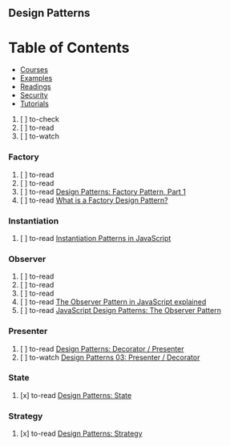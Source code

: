 ## Design Patterns

# Table of Contents
<!-- MarkdownTOC depth=4 -->
  - [Courses](#courses)
  - [Examples](#examples)
  - [Readings](#readings)
  - [Security](#security)
  - [Tutorials](#tutorials)
<!-- /MarkdownTOC -->

  1. [ ] to-check []()
  1. [ ] to-read []()
  1. [ ] to-watch []()

### Factory

  1. [ ] to-read []()
  1. [ ] to-read []()
  1. [ ] to-read [Design Patterns: Factory Pattern, Part 1](https://dev.to/henriguy/design-patterns-factory-pattern-part-1-6k0)
  1. [ ] to-read [What is a Factory Design Pattern?](https://codeburst.io/what-is-a-factory-design-pattern-d3315ccc912b)

### Instantiation

  1. [ ] to-read [Instantiation Patterns in JavaScript](https://medium.com/dailyjs/instantiation-patterns-in-javascript-8fdcf69e8f9b)

### Observer

  1. [ ] to-read []()
  1. [ ] to-read []()
  1. [ ] to-read []()
  1. [ ] to-read [The Observer Pattern in JavaScript explained](https://pawelgrzybek.com/the-observer-pattern-in-javascript-explained/)
  1. [ ] to-read [JavaScript Design Patterns: The Observer Pattern](https://www.sitepoint.com/javascript-design-patterns-observer-pattern)

### Presenter

  1. [ ] to-read [Design Patterns: Decorator / Presenter](http://www.manyiterations.com/2017/03/10/design-patterns-decorator-presenter.html)
  1. [ ] to-watch [Design Patterns 03: Presenter / Decorator](https://www.youtube.com/watch?v=wo6If99qoT8)

### State

  1. [x] to-read [Design Patterns: State](http://www.manyiterations.com/2017/08/09/Design-Patterns-State.html)

### Strategy

  1. [x] to-read [Design Patterns: Strategy](http://www.manyiterations.com/2017/01/07/design-patterns-strategy.html)
